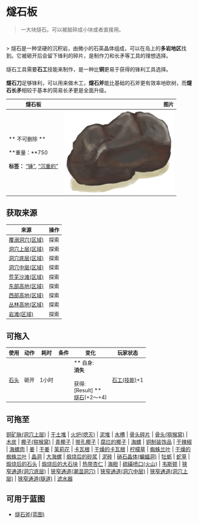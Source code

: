 # 燧石板  
> 一大块燧石。可以被敲碎成小块或者直接用。  
<br>  
> 燧石是一种坚硬的沉积岩，由微小的石英晶体组成，可以在岛上的<b>多岩地区</b>找到。它被砸开后会留下锋利的碎片，是制作刀和长矛等工具的理想选择。<br><br>燧石工具需要<b>石工</b>技能来制作，是一种比<b>铜</b>更易于获得的锋利工具选择。<br><br><b>燧石刀</b>足够锋利，可以用来做木工，<b>燧石斧</b>能比基础的石斧更有效率地砍树，而<b>燧石长矛</b>相较于基本的简易长矛更是全面升级。  
  
  燧石板  |   图片   
 ----  |  ----:   
 ** 不可删除 **<br><br>**重量：**750<br><br>**标签：**	[“锤”](tag_Hammer.md), [“沉重的”](tag_Heavy.md)  |  <img decoding="async" src="Sprite/FlintLarge.png" href="a.md" style="max-width:300px;max-height:300px;">   
  
## 获取来源  
来源  |  操作  
----  |  ----  
[覆溺洞穴(区域)](FloodedChamber.md)  |  探索  
[洞穴上层(区域)](HighChamber.md)  |  探索  
[洞穴底层(区域)](LowChamber.md)  |  探索  
[洞穴中层(区域)](MidChamber.md)  |  探索  
[荒芜沙滩(区域)](DesolateBeach.md)  |  探索  
[东部高地(区域)](HighlandsEastern.md)  |  探索  
[西部高地(区域)](HighlandsWestern.md)  |  探索  
[丛林高地(区域)](JungleHighlands.md)  |  探索  
[岩滩(区域)](Rocks.md)  |  探索  
## 可拖入  
使用  |  动作  |  耗时  |  条件  |  变化  |  玩家状态  
----  |  ----  |  ----  |  ----  |  ----  |  ----  
[石头](Stone.md)  |  砸开<br>  |  1小时  |    |  ** 自身: **<br>消失<br><br>** 获得: **<br>** [Result] **<br>  [燧石](Flint.md)(+2～+4)<br>  |  [石工(技能)](Skill_Knapping.md)+1  
## 可拖至  
[铜矿脉(洞穴上层)](CopperVein.md) | [干土堆](DirtPile.md) | [火炉(熄灭)](StoveExtinguished.md) | [泥堆](MudPile.md) | [水槽](WateringTrough.md) | [骨头碎片](BoneSplinters.md) | [骨头(猕猴窝)](Bones.md) | [木炭](Charcoal.md) | [椰子(猕猴窝)](Coconut.md) | [青椰子](CoconutHusked.md) | [带孔椰子](CoconutPerforated.md) | [腐烂的椰子](CoconutRotten.md) | [海螺](Conch.md) | [铜制装饰品](CopperDecoration_Mold.md) | [干辣椒](ChiliesDried.md) | [海螺肉](ConchMeat.md) | [姜](Ginger.md) | [干姜](GingerDried.md) | [茉莉花](JasmineFlowers.md) | [卡瓦根](KavaRoot.md) | [干燥的卡瓦根](KavaRootDried.md) | [柠檬草](LemongrassStalks.md) | [蜘蛛兰叶](SpiderLilyLeaves.md) | [干燥的蜘蛛兰叶](SpiderLilyLeavesDried.md) | [晶洞](Geode.md) | [大海螺](GiantConch.md) | [煅烧后的砂浆](MortarBurnt.md) | [泥砖](MudBrick.md) | [硝石晶体(蝙蝠洞)](NiterCrystals.md) | [牡蛎](Oyster.md) | [蛇草](SnakeGrass.md) | [煅烧后的石头](StoneBurnt.md) | [煅烧后的大石块](StoneHeavyBurnt.md) | [热带杏仁](TropicalAlmonds.md) | [海胆](Urchin.md) | [硫磺喷口(火山)](VentBrimstone.md) | [韦斯顿](Weston.md) | [狭窄通道(洞穴底层)](CrystalChamberEntranceClosed.md) | [狭窄通道(潮湿洞穴)](DarkCaveCaveEntranceClosed.md) | [狭窄通道(洞穴中层)](DarkChamberCaveEntranceClosed.md) | [狭窄通道(洞穴上层)](FloodedChamberEntranceClosed.md) | [狭窄通道(隧道)](HighChamberEntranceClosed.md) | [滤水器](WaterFilter.md)  
## 可用于蓝图  
- [燧石斧(蓝图)](Bp_FlintAxe.md)  
  
  
